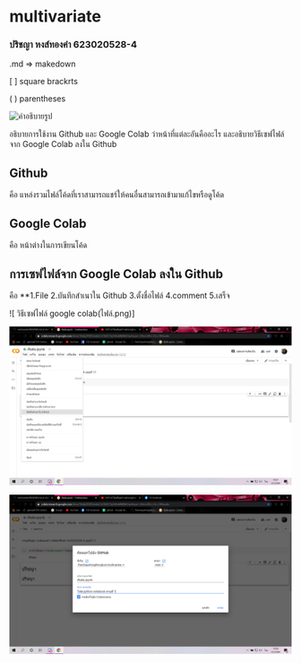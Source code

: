 # multivariate

### ปริชญา หงส์ทองคำ 623020528-4

.md => makedown

[ ]  square brackrts

( ) parentheses

![คำอธิบายรูป](ไฟล์.png)

อธิบายการใช้งาน Github และ Google Colab ว่าหน้าที่แต่ละอันคืออะไร และอธิบายวิธีเซฟไฟล์จาก Google Colab ลงใน Github

## Github
คือ แหล่งรวมไฟล์โค้ดที่เราสามารถแชร์ให้คนอื่นสามารถเข้ามาแก้ไขหรือดูโค้ด

## Google Colab
คือ หน้าต่างในการเขียนโค้ด

## การเซฟไฟล์จาก Google Colab ลงใน Github
คือ **1.File 2.บันทึกสำเนาใน Github 3.ตั้งชื่อไฟล์ 4.comment 5.เสร็จ

![ วิธีเซฟไฟล์ google colab(ไฟล์.png)]


![Photo1](Photo1.png)

![Photo2](Photo2.png)
